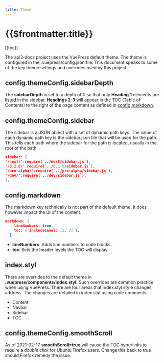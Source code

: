 ```yaml
---
title: Theme
---
```


# {{$frontmatter.title}}

<TocHeader />
[[toc]]

The api3-docs project uses the VuePress default theme. The theme is configured in the .vuepress/config.json file. This document speaks to some of the key theme settings and overrides used by this project.

## config.themeConfig.sidebarDepth

The **sidebarDepth** is set to a depth of *0* so that only **Heading 1** elements are listed in the sidebar. **Headings 2-3** will appear in the TOC (Table of Contents) to the right of the page content as defined in [config.markdown](#config.themeConfig).

## config.themeConfig.sidebar

The sidebar is a JSON object with a set of dynamic path keys. The value of each dynamic path key is the sidebar.json file that will be used for the path. This tells each path where the sidebar for the path is located, usually in the root of the path

```json
sidebar: {
'/next/':require(`../next/sidebar.js`),
'/0.1.0/':require(`../0.1.0/sidebar.js`),
'/pre-alpha/':require(`../pre-alpha/sidebar.js`),
'/dev/':require(`../dev/sidebar.js`),
},
```

## config.markdown

The markdown key technically is not part of the default theme. It does however impact the UI of the content.

```json
markdown: {
    lineNumbers: true,
    toc: { includeLevel: [2, 3] },
  }
```

- **lineNumbers**: Adds line numbers to code blocks.
- **toc**: Sets the header levels the TOC will display.

## index.styl

There are overrides to the default theme in **.vuepress/components/index.styl**. Such overrides are common practice when using VuePress. There are four areas that index.styl style changes address. The changes are detailed in index.styl using code comments.

- Content
- Navbar
- Sidebar
- TOC


## config.themeConfig.smoothScroll

As of 2021-02-17 **smoothScroll=true** will cause the TOC hyperlinks to require a *double click* for Ubuntu Firefox users. Change this back to true should Firefox remedy the issue.

